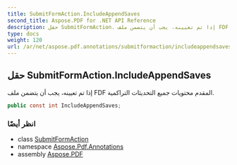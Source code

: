 ```yaml
---
title: SubmitFormAction.IncludeAppendSaves
second_title: Aspose.PDF for .NET API Reference
description: حقل SubmitFormAction. إذا تم تعيينه، يجب أن يتضمن ملف FDF المقدم محتويات جميع التحديثات التراكمية
type: docs
weight: 120
url: /ar/net/aspose.pdf.annotations/submitformaction/includeappendsaves/
---
```

## حقل SubmitFormAction.IncludeAppendSaves

إذا تم تعيينه، يجب أن يتضمن ملف FDF المقدم محتويات جميع التحديثات التراكمية.

```csharp
public const int IncludeAppendSaves;
```

### انظر أيضًا

* class [SubmitFormAction](../)
* namespace [Aspose.Pdf.Annotations](../../../aspose.pdf.annotations/)
* assembly [Aspose.PDF](../../../)